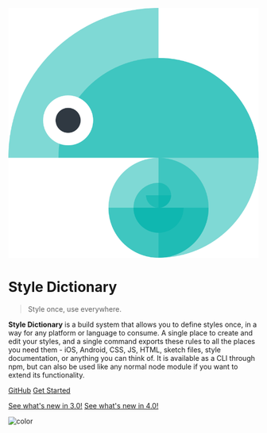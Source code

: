 ![logo](assets/logo.png)

# Style Dictionary

> Style once, use everywhere.

**Style Dictionary** is a build system that allows you to define styles once, in a way for any platform or language to consume. A single place to create and edit your styles, and a single command exports these rules to all the places you need them - iOS, Android, CSS, JS, HTML, sketch files, style documentation, or anything you can think of. It is available as a CLI through npm, but can also be used like any normal node module if you want to extend its functionality.

[GitHub](https://github.com/amzn/style-dictionary)
[Get Started](README.md)

[See what's new in 3.0!](version_3.md)
[See what's new in 4.0!](version_4.md)

![color](#D9F8F5)
